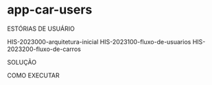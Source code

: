 # app-car-users


ESTÓRIAS DE USUÁRIO 

HIS-2023000-arquitetura-inicial
HIS-2023100-fluxo-de-usuarios
HIS-2023200-fluxo-de-carros


SOLUÇÃO



COMO EXECUTAR